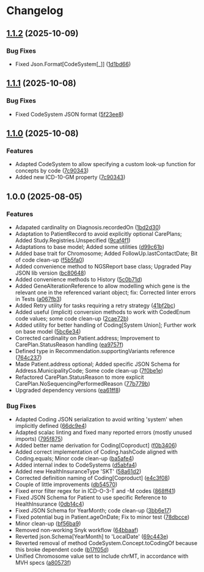 # Changelog

## [1.1.2](https://github.com/dnpm-dip/backend-core/compare/v1.1.1...v1.1.2) (2025-10-09)


### Bug Fixes

* Fixed Json.Format[CodeSystem[_]] ([1d1bd66](https://github.com/dnpm-dip/backend-core/commit/1d1bd6603343101842f047d562aed5d65a71e5f2))

## [1.1.1](https://github.com/dnpm-dip/backend-core/compare/v1.1.0...v1.1.1) (2025-10-08)


### Bug Fixes

* Fixed CodeSystem JSON format ([5f23ee8](https://github.com/dnpm-dip/backend-core/commit/5f23ee8e55a90bbd05f9a744a288ab5739eb7c01))

## [1.1.0](https://github.com/dnpm-dip/backend-core/compare/v1.0.0...v1.1.0) (2025-10-08)


### Features

* Adapted CodeSystem to allow specifying a custom look-up function for concepts by code ([7c90343](https://github.com/dnpm-dip/backend-core/commit/7c9034377c6a63d83ab32a60bc17e0b4bfa56f8a))
* Added new ICD-10-GM property ([7c90343](https://github.com/dnpm-dip/backend-core/commit/7c9034377c6a63d83ab32a60bc17e0b4bfa56f8a))

## 1.0.0 (2025-08-05)


### Features

* Adapated cardinality on Diagnosis.recordedOn ([1bd2d30](https://github.com/dnpm-dip/backend-core/commit/1bd2d30262214de92162ebfebb77e854c8802e7a))
* Adaptation to PatientRecord to avoid explicitly optional CarePlans; Added Study.Registries.Unspecified ([9caf4f1](https://github.com/dnpm-dip/backend-core/commit/9caf4f1cbbf3b8e8c4b248cda15f62dfa9fe7ece))
* Adaptations to base model; Added some utilities ([d99c61b](https://github.com/dnpm-dip/backend-core/commit/d99c61bad927d6f1ebc6b1314bbfc6b4904fe29a))
* Added base trait for Chromosome; Added FollowUp.lastContactDate; Bit of code clean-up ([f5b5fa0](https://github.com/dnpm-dip/backend-core/commit/f5b5fa0b19eac3d1272c2b0646ced292e5dad3c7))
* Added convenience method to NGSReport base class; Upgraded Play JSON lib version ([bc80648](https://github.com/dnpm-dip/backend-core/commit/bc806489cf1f4cafa76480ae71696ce57d99fec5))
* Added convenience methods to History ([5c0b71d](https://github.com/dnpm-dip/backend-core/commit/5c0b71d2786053359b542047023c8d98400426f0))
* Added GeneAlterationReference to allow modelling which gene is the relevant one in the referenced variant object; fix: Corrected linter errors in Tests ([a067fb3](https://github.com/dnpm-dip/backend-core/commit/a067fb315bf557e07005cf3f60e77f67205dbb93))
* Added Retry utility for tasks requiring a retry strategy ([41bf2bc](https://github.com/dnpm-dip/backend-core/commit/41bf2bc98b9b645ff5dbe79588676b087f43ec31))
* Added useful (implicit) conversion methods to work with CodedEnum code values; some code clean-up ([2cae72b](https://github.com/dnpm-dip/backend-core/commit/2cae72bedc8c8b67dbbaa44eef719287c7ef8404))
* Added utility for better handling of Coding[System Union]; Further work on base model ([5bc6e34](https://github.com/dnpm-dip/backend-core/commit/5bc6e340bc308cb41e12c3056c0eb5f4065d097e))
* Corrected cardinality on Patient.address; Improvement to CarePlan.StatusReason handling ([ea9757f](https://github.com/dnpm-dip/backend-core/commit/ea9757fe901350a0a330b05c2b3d9528b887df4d))
* Defined type in Recommendation.supportingVariants reference ([764c237](https://github.com/dnpm-dip/backend-core/commit/764c237ef2ded8d2f22f5707cce2a0e494b0b561))
* Made Patient.address optional; Added specific JSON Schema for Address.MunicipalityCode; Some code clean-up ([7f0be1e](https://github.com/dnpm-dip/backend-core/commit/7f0be1e08cb361df0f777bb8556526e448df0da0))
* Refactored CarePlan.StatusReason to more explicit CarePlan.NoSequencingPerformedReason ([77b779b](https://github.com/dnpm-dip/backend-core/commit/77b779b7a88534485a46459f32e49941a34756ca))
* Upgraded dependency versions ([ea61ff8](https://github.com/dnpm-dip/backend-core/commit/ea61ff80a3c453aa72fbf223478def9948e44475))


### Bug Fixes

* Adapted Coding JSON serialization to avoid writing 'system' when implicitly defined ([66dc9e4](https://github.com/dnpm-dip/backend-core/commit/66dc9e4e9b3ef64aab7e12c17a6e76f0273f77b1))
* Adapted scalac linting and fixed many reported errors (mostly unused imports) ([795f875](https://github.com/dnpm-dip/backend-core/commit/795f875d97dffbbf4c6b6765eaf31de6af0438a9))
* Added better name derivation for Coding[Coproduct] ([f0b3406](https://github.com/dnpm-dip/backend-core/commit/f0b3406b9b8e3f4df8b59a6458e28a79a4355166))
* Added correct implementation of Coding.hashCode aligned with Coding.equals; Minor code clean-up ([ba5afe4](https://github.com/dnpm-dip/backend-core/commit/ba5afe42b4a50019e48300030cf25099a5ce7476))
* Added internal index to CodeSystems ([d5abfa4](https://github.com/dnpm-dip/backend-core/commit/d5abfa4bbaba2eb1fc24747e13e9bfc60fcb359b))
* Added new HealthInsuranceType 'SKT' ([58a61d2](https://github.com/dnpm-dip/backend-core/commit/58a61d230e04dd346e736e1a89378da624fd2d14))
* Corrected definition naming of Coding[Coproduct] ([e4c3f08](https://github.com/dnpm-dip/backend-core/commit/e4c3f0828befd08ca2c658c865cee376d6689734))
* Couple of little improvements ([db54570](https://github.com/dnpm-dip/backend-core/commit/db54570a8f3c30f9397e6e004307ded246387171))
* Fixed error filter regex for in ICD-O-3-T and -M codes ([868ff41](https://github.com/dnpm-dip/backend-core/commit/868ff412970cf94aa69afb3670c384795c825a94))
* Fixed JSON Schema for Patient to use specific Reference to HealthInsurance ([0db14c4](https://github.com/dnpm-dip/backend-core/commit/0db14c4b5cb8f2cbb746a5479474d93bed02686b))
* Fixed JSON Schema for YearMonth; code clean-up ([3bb6e17](https://github.com/dnpm-dip/backend-core/commit/3bb6e17bc40615943c7dbd165b3fc0a2661fb910))
* Fixed potential bug in Patient.ageOnDate; Fix to minor test ([78dbcce](https://github.com/dnpm-dip/backend-core/commit/78dbcce09d6e456375a3e8357ba8a9166af53f70))
* Minor clean-up ([bf56ba9](https://github.com/dnpm-dip/backend-core/commit/bf56ba929950057e17df94498175c9a35788b46f))
* Removed non-working Snyk workflow ([64bbaaf](https://github.com/dnpm-dip/backend-core/commit/64bbaaf74e2b7c4c5f05ba2efd136dd98f3f86c4))
* Reverted json.Schema[YearMonth] to 'LocalDate' ([69c443e](https://github.com/dnpm-dip/backend-core/commit/69c443e8f1fcec06e401ccfc56dd6b3447b306ce))
* Reverted removal of method CodeSystem.Concept.toCodingOf because this broke dependent code ([b17f05d](https://github.com/dnpm-dip/backend-core/commit/b17f05d0fe78994fc8a95f3c3e6bb968e0e37da4))
* Unified Chromosome value set to include chrMT, in accordance with MVH specs ([a80573f](https://github.com/dnpm-dip/backend-core/commit/a80573f086d525d39cb76cc7699992b119f7a9ab))
